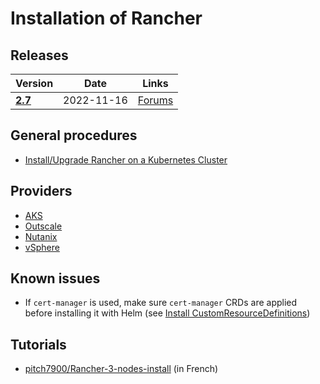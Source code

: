 # Installation of Rancher

## Releases

Version                                                           | Date       | Links
------------------------------------------------------------------|------------|--------------------------------------------------------------------
[**2.7**](https://github.com/rancher/rancher/releases/tag/v2.7.0) | 2022-11-16 | [Forums](https://forums.rancher.com/t/rancher-release-v2-7-0/39478)

## General procedures

* [Install/Upgrade Rancher on a Kubernetes Cluster](https://docs.ranchermanager.rancher.io/pages-for-subheaders/install-upgrade-on-a-kubernetes-cluster)

## Providers

* [AKS](providers/microsoft-azure.md#install-rancher-on-aks)
* [Outscale](providers/3ds-outscale.md#create-a-rke2-cluster-and-install-rancher-on-it)
* [Nutanix](providers/nutanix.md#rancher--rke-on-nutanix)
* [vSphere](providers/wmware-vsphere.md#install-rancher-in-vsphere)

## Known issues

* If `cert-manager` is used, make sure `cert-manager` CRDs are applied before installing it with Helm (see [Install CustomResourceDefinitions](https://cert-manager.io/docs/installation/helm/#3-install-customresourcedefinitions))

## Tutorials

* [pitch7900/Rancher-3-nodes-install](https://github.com/pitch7900/Rancher-3-nodes-install) (in French)
